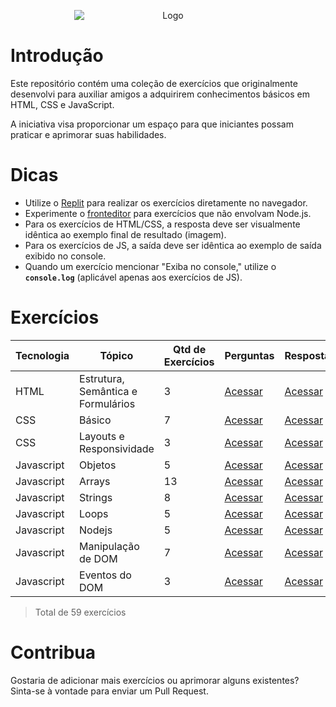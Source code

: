 <p align="center">
  <img src="./imagens/logo.png" alt="Logo" style="max-width: 300px; height: auto; margin: 0 auto; display: block;">
</p>

# Introdução
Este repositório contém uma coleção de exercícios que originalmente desenvolvi para auxiliar amigos a adquirirem conhecimentos básicos em HTML, CSS e JavaScript.

A iniciativa visa proporcionar um espaço para que iniciantes possam praticar e aprimorar suas habilidades.

# Dicas
- Utilize o [Replit](https://replit.com/) para realizar os exercícios diretamente no navegador.
- Experimente o [fronteditor](https://www.fronteditor.dev/) para exercícios que não envolvam Node.js.
- Para os exercícios de HTML/CSS, a resposta deve ser visualmente idêntica ao exemplo final de resultado (imagem).
- Para os exercícios de JS, a saída deve ser idêntica ao exemplo de saída exibido no console.
- Quando um exercício mencionar "Exiba no console," utilize o **`console.log`** (aplicável apenas aos exercícios de JS).

# Exercícios

| Tecnologia  | Tópico                   | Qtd de Exercícios           | Perguntas                                                       | Respostas                                                               |
|-------------|--------------------------|-----------------------------|-----------------------------------------------------------------|-------------------------------------------------------------------------|
| HTML        | Estrutura, Semântica e Formulários | 3                 | [Acessar](./perguntas/HTML/HTML-Estrutura-Semântica-Formulários.md) | [Acessar](./respostas/HTML/HTML-Estrutura-Semântica-Formulários.md) |
| CSS         | Básico                             | 7                 | [Acessar](./perguntas/CSS/CSS-Basico.md)                            | [Acessar](./respostas/CSS/CSS-Basico.md)                            |
| CSS         | Layouts e Responsividade           | 3                 | [Acessar](./perguntas/CSS/CSS-Layout-Responsividade.md)             | [Acessar](./respostas/CSS/CSS-Layout-Responsividade.md)             |
| Javascript  | Objetos                            | 5                 | [Acessar](./perguntas/Javascript/Javascript-Objetos.md)             | [Acessar](./respostas/Javascript/Javascript-Objetos.md)             |
| Javascript  | Arrays                             | 13                | [Acessar](./perguntas/Javascript/Javascript-Arrays.md)              | [Acessar](./respostas/Javascript/Javascript-Arrays.md)              |
| Javascript  | Strings                            | 8                 | [Acessar](./perguntas/Javascript/Javascript-Strings.md)             | [Acessar](./respostas/Javascript/Javascript-Strings.md)             |
| Javascript  | Loops                              | 5                 | [Acessar](./perguntas/Javascript/Javascript-Loops.md)               | [Acessar](./respostas/Javascript/Javascript-Loops.md)               |
| Javascript  | Nodejs                             | 5                 | [Acessar](./perguntas/Javascript/Nodejs.md)                         | [Acessar](./respostas/Javascript/Nodejs.md)                         |
| Javascript  | Manipulação de DOM                 | 7                 | [Acessar](./perguntas/Javascript/Javascript-Manipulacao-de-DOM.md)  | [Acessar](./respostas/Javascript/Javascript-Manipulacao-de-DOM.md)  |
| Javascript  | Eventos do DOM                     | 3                 | [Acessar](./perguntas/Javascript/Javascript-Eventos-do-DOM.md)  | [Acessar](./respostas/Javascript/Javascript-Eventos-do-DOM.md)  |


> Total de 59 exercícios

# Contribua
Gostaria de adicionar mais exercícios ou aprimorar alguns existentes? Sinta-se à vontade para enviar um Pull Request.
